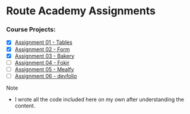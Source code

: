 # Route Academy Assignments

### Course Projects:

- [x] [Assignment 01 - Tables](./assignment-01-tables/)
- [x] [Assignment 02 - Form](./assignment-02-form/)
- [x] [Assignment 03 - Bakery](./assignment-03-bakery/)
- [ ] [Assignment 04 - Fokir](./)
- [ ] [Assignment 05 - Mealfy](./)
- [ ] [Assignment 06 - devfolio](./)

> [!NOTE]
>
> - I wrote all the code included here on my own after understanding the content.

